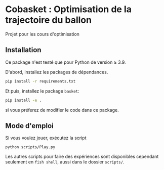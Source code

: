 # Cobasket : Optimisation de la trajectoire du ballon
Projet pour les cours d'optimisation

## Installation
Ce package n'est testé que pour Python de version $\ge$ 3.9.

D'abord, installez les packages de dépendances.
```bash
pip install -r requirements.txt
```

Et puis, installez le package `basket`:
```bash
pip install -e .
```
si vous préferez de modifier le code dans ce package.


## Mode d'emploi
Si vous voulez jouer, exécutez la script
```
python scripts/Play.py
```

Les autres scripts pour faire des expériences sont disponibles cependant seulement en `fish shell`, aussi dans le dossier `scripts/`.